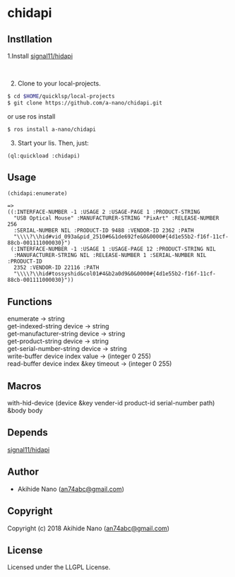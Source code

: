 # chidapi

## Instllation
1.Install [signal11/hidapi](https://github.com/signal11/hidapi)

<br>

2. Clone to your local-projects.
```sh
$ cd $HOME/quicklsp/local-projects
$ git clone https://github.com/a-nano/chidapi.git
```

or use ros install
```sh
$ ros install a-nano/chidapi
```

3. Start your lis. Then, just:
```common-lisp
(ql:quickload :chidapi)
```

## Usage

```common-lisp
(chidapi:enumerate)

=>
((:INTERFACE-NUMBER -1 :USAGE 2 :USAGE-PAGE 1 :PRODUCT-STRING
  "USB Optical Mouse" :MANUFACTURER-STRING "PixArt" :RELEASE-NUMBER 256
  :SERIAL-NUMBER NIL :PRODUCT-ID 9488 :VENDOR-ID 2362 :PATH
  "\\\\?\\hid#vid_093a&pid_2510#6&1de692fe&0&0000#{4d1e55b2-f16f-11cf-88cb-001111000030}")
 (:INTERFACE-NUMBER -1 :USAGE 1 :USAGE-PAGE 12 :PRODUCT-STRING NIL
  :MANUFACTURER-STRING NIL :RELEASE-NUMBER 1 :SERIAL-NUMBER NIL :PRODUCT-ID
  2352 :VENDOR-ID 22116 :PATH
  "\\\\?\\hid#tossyshid&col01#4&b2a0d9&0&0000#{4d1e55b2-f16f-11cf-88cb-001111000030}"))
```
## Functions
enumerate -> string
<br>
get-indexed-string device -> string
<br>
get-manufacturer-string device -> string
<br>
get-product-string device -> string
<br>
get-serial-number-string device -> string 
<br>
write-buffer device index value -> (integer 0 255)
<br>
read-buffer device index &key timeout -> (integer 0 255)
<br>

## Macros
with-hid-device (device &key vender-id product-id serial-number path) &body body

## Depends
 [signal11/hidapi](https://github.com/signal11/hidapi)


## Author
* Akihide Nano (an74abc@gmail.com)

## Copyright
Copyright (c) 2018 Akihide Nano (an74abc@gmail.com)

## License
Licensed under the LLGPL License.
